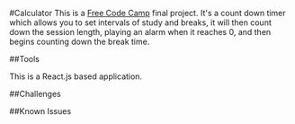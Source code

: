 #Calculator
This is a [Free Code Camp](https://www.freecodecamp.org/) final project. It's a count down timer which allows you to set
intervals of study and breaks, it will then count down the session length, playing an alarm when it reaches 0, and then 
begins counting down the break time.

##Tools

This is a React.js based application.

##Challenges

##Known Issues
